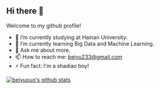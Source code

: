 ## Hi there 👋

Welcome to my github profile!

- 🔭 I’m currently studying at Hainan University.
- 🌱 I’m currently learning Big Data and Machine Learning.
- 💬 Ask me about more.
- 📫 How to reach me: beiyu233@gmail.com
- ⚡ Fun fact: I'm a shadiao boy!

[![beiyuouo's github stats](https://github-readme-stats.vercel.app/api?username=beiyuouo)](https://github.com/anuraghazra/github-readme-stats)
<!--
**beiyuouo/beiyuouo** is a ✨ _special_ ✨ repository because its `README.md` (this file) appears on your GitHub profile.

Here are some ideas to get you started:

- 🔭 I’m currently working on ...
- 🌱 I’m currently learning ...
- 👯 I’m looking to collaborate on ...
- 🤔 I’m looking for help with ...
- 💬 Ask me about ...
- 📫 How to reach me: ...
- 😄 Pronouns: ...
- ⚡ Fun fact: ...
-->
